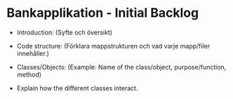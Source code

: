 # Bankapplikation - Initial Backlog

- Introduction: (Syfte och översikt)

- Code structure: (Förklara mappstrukturen och vad varje mapp/filer innehåller.)

- Classes/Objects: (Example: Name of the class/object, purpose/function, method)

- Explain how the different classes interact.




 

